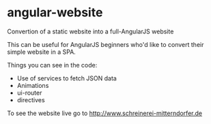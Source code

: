 angular-website
===============

Convertion of a static website into a full-AngularJS website

This can be useful for AngularJS beginners who'd like to convert their simple website in a SPA. 

Things you can see in the code:
- Use of services to fetch JSON data
- Animations
- ui-router
- directives

To see the website live go to http://www.schreinerei-mitterndorfer.de
